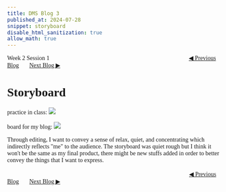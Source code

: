 ```yaml
---
title: DMS Blog 3
published_at: 2024-07-28
snippet: storyboard
disable_html_sanitization: true
allow_math: true
---
```

<font face="Times New Roman">
Week 2 Session 1
<a href="https://d20502-d-dms1-blog-38.deno.dev/second-blog-post" class="button" style="margin-left:23em">◀︎ Previous Blog</a>&nbsp;&nbsp;&nbsp;&nbsp;&nbsp;&nbsp;
<a href="https://d20502-d-dms1-blog-38.deno.dev/fourth-blog-post" class="button">Next Blog ▶︎</a>

# Storyboard

practice in class:
![](240728/sbic.png)

board for my blog:
![](240728/sb.png)

Through editing, I want to convey a sense of relax, quiet, and concentrating which indirectly reflects "me" to the audience. The storyboard was quiet rough but I think it won't be the same as my final product, there might be new stuffs added in order to better convey the things that I want to express.
<br></br>
<a href="https://d20502-d-dms1-blog-38.deno.dev/second-blog-post" class="button" style="margin-left:30.35em">◀︎ Previous Blog</a>&nbsp;&nbsp;&nbsp;&nbsp;&nbsp;&nbsp;
<a href="https://d20502-d-dms1-blog-38.deno.dev/fourth-blog-post" class="button">Next Blog ▶︎</a>
</font>